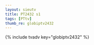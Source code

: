 ```yaml
--- 
layout: sieutv
title: PT2432 s1
tags: [PTtv]
thumb_re: globiptv2432
---
```

{% include tvadv key="globiptv2432" %} 
